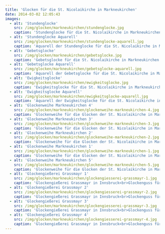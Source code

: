 ```yaml
---
title: 'Glocken für die St. Nicolaikirche in Markneukirchen'
date: 2014-03-02 12:05:43
images:
  - alt: 'Stundenglocke'
    src: /img/glocken/markneukirchen/stundenglocke.jpg
    caption: 'Stundenglocke für die St. Nicolaikirche in Markneukirchen 2013'
  - alt: 'Stundenglocke Aquarell'
    src: /img/glocken/markneukirchen/stundenglocke-aquarell.jpg
    caption: 'Aquarell der Stundenglocke für die St. Nicolaikirche in Markneukirchen 2013'
  - alt: 'Gebetsglocke'
    src: /img/glocken/markneukirchen/gebetsglocke.jpg
    caption: 'Gebetsglocke für die St. Nicolaikirche in Markneukirchen 2013'
  - alt: 'Gebetsglocke Aquarell'
    src: /img/glocken/markneukirchen/gebetsglocke-aquarell.jpg
    caption: 'Aquarell der Gebetsglocke für die St. Nicolaikirche in Markneukirchen 2013'
  - alt: 'Ewigkeitsglocke'
    src: /img/glocken/markneukirchen/ewigkeitsglocke.jpg
    caption: 'Ewigkeitsglocke für die St. Nicolaikirche in Markneukirchen 2013'
  - alt: 'Ewigkeitsglocke Aquarell'
    src: /img/glocken/markneukirchen/ewigkeitsglocke-aquarell.jpg
    caption: 'Aquarell der Ewigkeitsglocke für die St. Nicolaikirche in Markneukirchen 2013'
  - alt: 'Glockenweihe Markneukirchen 4'
    src: /img/glocken/markneukirchen/glockenweihe-markneukirchen-4.jpg
    caption: 'Glockenweihe für die Glocken der St. Nicolaikirche in Markneukirchen 2013'
  - alt: 'Glockenweihe Markneukirchen 3'
    src: /img/glocken/markneukirchen/glockenweihe-markneukirchen-3.jpg
    caption: 'Glockenweihe für die Glocken der St. Nicolaikirche in Markneukirchen 2013'
  - alt: 'Glockenweihe Markneukirchen 2'
    src: /img/glocken/markneukirchen/glockenweihe-markneukirchen-2.jpg
    caption: 'Glockenweihe für die Glocken der St. Nicolaikirche in Markneukirchen 2013'
  - alt: 'Glockenweihe Markneukirchen 1'
    src: /img/glocken/markneukirchen/glockenweihe-markneukirchen-1.jpg
    caption: 'Glockenweihe für die Glocken der St. Nicolaikirche in Markneukirchen 2013'
  - alt: 'Glockenweihe Markneukirchen 5'
    src: /img/glocken/markneukirchen/glockenweihe-markneukirchen-5.jpg
    caption: 'Glockenweihe für die Glocken der St. Nicolaikirche in Markneukirchen 2013'
  - alt: 'Glockengießerei Grassmayr 1'
    src: /img/glocken/markneukirchen/glockengiesserei-grassmayr-1.jpg
    caption: 'Glockengießerei Grassmayr in Innsbruck<br>Glockenguss für die Glocken der St. Nicolaikirche in Markneukirchen 2013'
  - alt: 'Glockengießerei Grassmayr 2'
    src: /img/glocken/markneukirchen/glockengiesserei-grassmayr-2.jpg
    caption: 'Glockengießerei Grassmayr in Innsbruck<br>Glockenguss für die Glocken der St. Nicolaikirche in Markneukirchen 2013'
  - alt: 'Glockengießerei Grassmayr 3'
    src: /img/glocken/markneukirchen/glockengiesserei-grassmayr-3.jpg
    caption: 'Glockengießerei Grassmayr in Innsbruck<br>Glockenguss für die Glocken der St. Nicolaikirche in Markneukirchen 2013'
  - alt: 'Glockengießerei Grassmayr 4'
    src: /img/glocken/markneukirchen/glockengiesserei-grassmayr-4.jpg
    caption: 'Glockengießerei Grassmayr in Innsbruck<br>Glockenguss für die Glocken der St. Nicolaikirche in Markneukirchen 2013'
---
```

